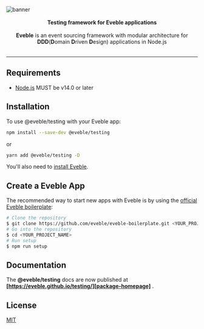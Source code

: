 <img src="https://dummyimage.com/1116x324/000/fff&text=Banner" alt="banner" align="center" />

<br />
<br />

<div align="center"><strong>Testing framework for Eveble applications</strong></div>
<br />
<div align="center">
<strong>Eveble</strong> is an event sourcing framework with modular architecture for <strong>DDD</strong>(<strong>D</strong>omain <strong>D</strong>riven <strong>D</strong>esign) applications in Node.js
</div>

<br />

---

## Requirements

- [Node.js][nodejs] MUST be v14.0 or later

## Installation

To use @eveble/testing with your Eveble app:

```bash
npm install --save-dev @eveble/testing
```

or

```bash
yarn add @eveble/testing -D
```

You'll also need to [install Eveble][eveble-installation].

## Create a Eveble App

The recommended way to start new apps with Eveble is by using the [official Eveble boilerplate][eveble-boilerplate]:

```bash
# Clone the repository
$ git clone https://github.com/eveble/eveble-boilerplate.git <YOUR_PROJECT_NAME>
# Go into the repository
$ cd <YOUR_PROJECT_NAME>
# Run setup
$ npm run setup
```

## Documentation

The **@eveble/testing** docs are now published at **[https://eveble.github.io/testing/][package-homepage]** .

## License

[MIT](LICENSE)

[package-homepage]: https://eveble.github.io/testing/
[nodejs]: https://nodejs.org/
[eveble-installation]: https://eveble.github.com/docs/01-the-basics/02-installation
[eveble-boilerplate]: https://github.com/eveble/eveble-boilerplate
[eveble-testing]: https://github.com/eveble/testing
